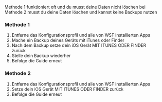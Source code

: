 Methode 1 funktioniert oft und du musst deine Daten nicht löschen
bei Methode 2 musst du deine Daten löschen und kannst keine Backups nutzen

### Methode 1
1. Entferne das Konfigurationsprofil und alle von WSF installierten Apps
2. Mache ein Backup deines Geräts mit iTunes oder Finder
3. Nach dem Backup setze dein iOS Gerät MIT ITUNES ODER FINDER zurück
4. Stelle dein Backup wiederher
5. Befolge die Guide erneut

### Methode 2
1. Entferne das Konfigurationsprofil und alle von WSF installierten Apps
2. Setze dein iOS Gerät MIT ITUNES ODER FINDER zurück
3. Befolge die Guide erneut

